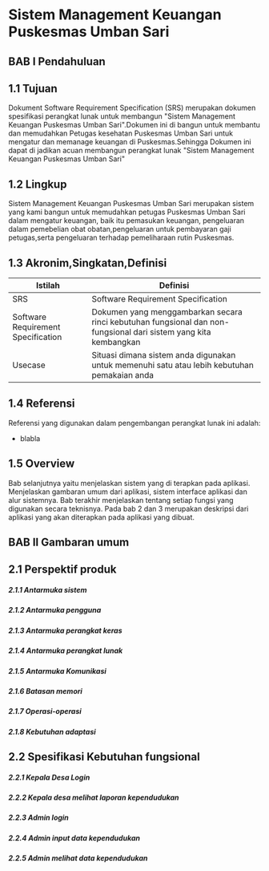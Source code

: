 # Sistem Management Keuangan Puskesmas Umban Sari



## BAB I Pendahuluan

## 1.1 Tujuan
Dokument Software Requirement Specification (SRS) merupakan dokumen spesifikasi perangkat lunak untuk membangun "Sistem Management Keuangan Puskesmas Umban Sari".Dokumen ini di bangun untuk membantu dan memudahkan Petugas kesehatan Puskesmas Umban Sari untuk mengatur dan memanage keuangan di Puskesmas.Sehingga Dokumen ini dapat di jadikan acuan membangun perangkat lunak "Sistem Management Keuangan Puskesmas Umban Sari"


## 1.2 Lingkup
Sistem Management Keuangan Puskesmas Umban Sari merupakan sistem yang kami bangun untuk memudahkan petugas Puskesmas Umban Sari dalam mengatur keuangan, baik itu pemasukan keuangan, pengeluaran dalam pemebelian obat obatan,pengeluaran untuk pembayaran gaji petugas,serta pengeluaran terhadap pemeliharaan rutin Puskesmas.


## 1.3 Akronim,Singkatan,Definisi
| Istilah | Definisi |
| ------ | ------ |
| SRS |  Software Requirement Specification |
| Software Requirement Specification  | Dokumen yang menggambarkan secara rinci kebutuhan fungsional dan non-fungsional dari sistem yang kita kembangkan |
|Usecase|Situasi dimana sistem anda digunakan untuk memenuhi satu atau lebih kebutuhan pemakaian anda|


## 1.4 Referensi
Referensi yang digunakan dalam pengembangan perangkat lunak ini adalah:
- blabla


## 1.5 Overview
Bab selanjutnya yaitu menjelaskan sistem yang di terapkan pada aplikasi. Menjelaskan gambaran umum dari aplikasi, sistem interface aplikasi dan alur sistemnya. Bab terakhir menjelaskan tentang setiap fungsi yang digunakan secara teknisnya. Pada bab 2 dan 3 merupakan deskripsi dari aplikasi yang akan diterapkan pada aplikasi yang dibuat.

## BAB II Gambaran umum

## 2.1 Perspektif produk

##### 2.1.1 Antarmuka sistem
##### 2.1.2 Antarmuka pengguna
##### 2.1.3 Antarmuka perangkat keras
##### 2.1.4 Antarmuka perangkat lunak
##### 2.1.5 Antarmuka Komunikasi
##### 2.1.6 Batasan memori
##### 2.1.7 Operasi-operasi
##### 2.1.8 Kebutuhan adaptasi

## 2.2 Spesifikasi Kebutuhan fungsional

##### 2.2.1 Kepala Desa Login
##### 2.2.2 Kepala desa melihat laporan kependudukan
##### 2.2.3 Admin login
##### 2.2.4 Admin input data kependudukan
##### 2.2.5 Admin melihat data kependudukan


